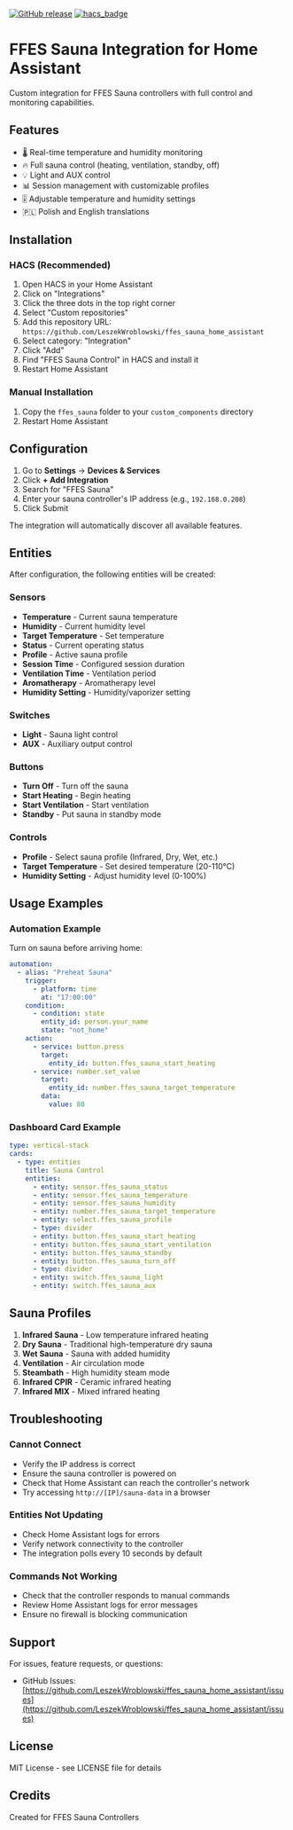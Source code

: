 [![GitHub release](https://img.shields.io/github/release/LeszekWroblowski/ffes_sauna_home_assistant.svg)](https://github.com/LeszekWroblowski/ffes_sauna_home_assistant/releases)
[![hacs_badge](https://img.shields.io/badge/HACS-Custom-orange.svg)](https://github.com/custom-components/hacs)
# FFES Sauna Integration for Home Assistant

Custom integration for FFES Sauna controllers with full control and monitoring capabilities.

## Features

- 🌡️ Real-time temperature and humidity monitoring
- 🔥 Full sauna control (heating, ventilation, standby, off)
- 💡 Light and AUX control
- 📊 Session management with customizable profiles
- 🎚️ Adjustable temperature and humidity settings
- 🇵🇱 Polish and English translations

## Installation

### HACS (Recommended)

1. Open HACS in your Home Assistant
2. Click on "Integrations"
3. Click the three dots in the top right corner
4. Select "Custom repositories"
5. Add this repository URL: `https://github.com/LeszekWroblowski/ffes_sauna_home_assistant`
6. Select category: "Integration"
7. Click "Add"
8. Find "FFES Sauna Control" in HACS and install it
9. Restart Home Assistant

### Manual Installation

1. Copy the `ffes_sauna` folder to your `custom_components` directory
2. Restart Home Assistant

## Configuration

1. Go to **Settings** → **Devices & Services**
2. Click **+ Add Integration**
3. Search for "FFES Sauna"
4. Enter your sauna controller's IP address (e.g., `192.168.0.208`)
5. Click Submit

The integration will automatically discover all available features.

## Entities

After configuration, the following entities will be created:

### Sensors
- **Temperature** - Current sauna temperature
- **Humidity** - Current humidity level
- **Target Temperature** - Set temperature
- **Status** - Current operating status
- **Profile** - Active sauna profile
- **Session Time** - Configured session duration
- **Ventilation Time** - Ventilation period
- **Aromatherapy** - Aromatherapy level
- **Humidity Setting** - Humidity/vaporizer setting

### Switches
- **Light** - Sauna light control
- **AUX** - Auxiliary output control

### Buttons
- **Turn Off** - Turn off the sauna
- **Start Heating** - Begin heating
- **Start Ventilation** - Start ventilation
- **Standby** - Put sauna in standby mode

### Controls
- **Profile** - Select sauna profile (Infrared, Dry, Wet, etc.)
- **Target Temperature** - Set desired temperature (20-110°C)
- **Humidity Setting** - Adjust humidity level (0-100%)

## Usage Examples

### Automation Example

Turn on sauna before arriving home:

```yaml
automation:
  - alias: "Preheat Sauna"
    trigger:
      - platform: time
        at: "17:00:00"
    condition:
      - condition: state
        entity_id: person.your_name
        state: "not_home"
    action:
      - service: button.press
        target:
          entity_id: button.ffes_sauna_start_heating
      - service: number.set_value
        target:
          entity_id: number.ffes_sauna_target_temperature
        data:
          value: 80
```

### Dashboard Card Example

```yaml
type: vertical-stack
cards:
  - type: entities
    title: Sauna Control
    entities:
      - entity: sensor.ffes_sauna_status
      - entity: sensor.ffes_sauna_temperature
      - entity: sensor.ffes_sauna_humidity
      - entity: number.ffes_sauna_target_temperature
      - entity: select.ffes_sauna_profile
      - type: divider
      - entity: button.ffes_sauna_start_heating
      - entity: button.ffes_sauna_start_ventilation
      - entity: button.ffes_sauna_standby
      - entity: button.ffes_sauna_turn_off
      - type: divider
      - entity: switch.ffes_sauna_light
      - entity: switch.ffes_sauna_aux
```

## Sauna Profiles

1. **Infrared Sauna** - Low temperature infrared heating
2. **Dry Sauna** - Traditional high-temperature dry sauna
3. **Wet Sauna** - Sauna with added humidity
4. **Ventilation** - Air circulation mode
5. **Steambath** - High humidity steam mode
6. **Infrared CPIR** - Ceramic infrared heating
7. **Infrared MIX** - Mixed infrared heating

## Troubleshooting

### Cannot Connect
- Verify the IP address is correct
- Ensure the sauna controller is powered on
- Check that Home Assistant can reach the controller's network
- Try accessing `http://[IP]/sauna-data` in a browser

### Entities Not Updating
- Check Home Assistant logs for errors
- Verify network connectivity to the controller
- The integration polls every 10 seconds by default

### Commands Not Working
- Check that the controller responds to manual commands
- Review Home Assistant logs for error messages
- Ensure no firewall is blocking communication

## Support

For issues, feature requests, or questions:
- GitHub Issues: [https://github.com/LeszekWroblowski/ffes_sauna_home_assistant/issues](https://github.com/LeszekWroblowski/ffes_sauna_home_assistant/issues)

## License

MIT License - see LICENSE file for details

## Credits

Created for FFES Sauna Controllers

